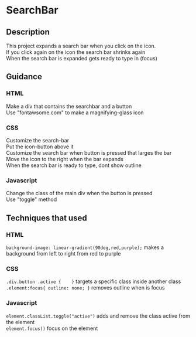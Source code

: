 # SearchBar

## Description
This project expands a search bar when you click on the icon.  
If you click again on the icon the search bar shrinks again  
When the search bar is expanded gets ready to type in (focus)  

## Guidance
### HTML
Make a div that contains the searchbar and a button  
Use "fontawsome.com" to make a magnifying-glass icon

### CSS
Customize the search-bar  
Put the icon-button above it  
Customize the search bar when button is pressed that larges the bar  
Move the icon to the right when the bar expands  
When the search bar is ready to type, dont show outline  

### Javascript
Change the class of the main div when the button is pressed  
Use "toggle" method


## Techniques that used
### HTML
```background-image: linear-gradient(90deg,red,purple);``` 
makes a background from left to right from red to purple

### CSS
```.div.button .active {    }``` 
targets a specific class inside another class  
```.element:focus{ outline: none; }``` 
removes outline when is focus

### Javascript
```element.classList.toggle("active")```
adds and remove the class active from the element  
```element.focus()``` 
focus on the element
